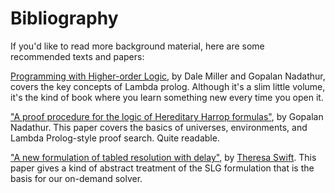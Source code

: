 # Bibliography

If you'd like to read more background material, here are some
recommended texts and papers:

[Programming with Higher-order Logic][phl], by Dale Miller and Gopalan
Nadathur, covers the key concepts of Lambda prolog. Although it's a
slim little volume, it's the kind of book where you learn something
new every time you open it.

[phl]: https://www.amazon.com/Programming-Higher-Order-Logic-Dale-Miller/dp/052187940X

<a name=pphhf>

["A proof procedure for the logic of Hereditary Harrop formulas"][pphhf],
by Gopalan Nadathur. This paper covers the basics of universes,
environments, and Lambda Prolog-style proof search. Quite readable.

[pphhf]: https://dl.acm.org/citation.cfm?id=868380

<a name=slg> 

["A new formulation of tabled resolution with delay"][nftrd], by
[Theresa Swift]. This paper gives a kind of abstract treatment of the
SLG formulation that is the basis for our on-demand solver.

[nftrd]: https://dl.acm.org/citation.cfm?id=651202
[ts]: http://www3.cs.stonybrook.edu/~tswift/
[Theresa Swift]: http://www3.cs.stonybrook.edu/~tswift/
